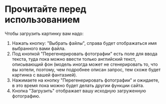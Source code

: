 # Прочитайте перед использованием
Чтобы загрузить картинку вам надо: 
1. Нажать кнопку: "Выбрать файлы", справа будет отображаться имя выбранного вами файла.
2. Под кнопкой "Перегенерировать фотографии" есть поле для ввода текста, туда пока можно ввести только английский текст, описывающий фон (модель иногда может не сгенерировать то, что вы хотели, поэтому, чем подробнее описан запрос, тем схоже будет картинка с вашей фантазией).
3. Нажимаете на кнопку "Перегенерировать фотографии" и ожидаете, в это время пока можно будет делать другии функции сайта.
4. Кнопка "Загрузить" отображает вашу исходную загруженную фотографию.

